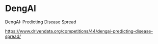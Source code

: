 # DengAI
DengAI: Predicting Disease Spread

https://www.drivendata.org/competitions/44/dengai-predicting-disease-spread/
